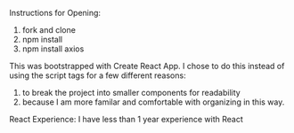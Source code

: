 Instructions for Opening:
1. fork and clone
2. npm install
3. npm install axios


This was bootstrapped with Create React App. I chose to do this instead of using the script tags for a few different reasons:

1. to break the project into smaller components for readability
2. because I am more familar and comfortable with organizing in this way. 

React Experience:
I have less than 1 year experience with React
